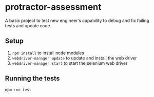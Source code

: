 # protractor-assessment
A basic project to test new engineer's capability to debug and fix failing tests and update code.

## Setup
1. `npm install` to install node modules
2. `webdriver-manager update` to update and install the web driver
3. `webdriver-manager start` to start the selenium web driver

## Running the tests
`npm run test`